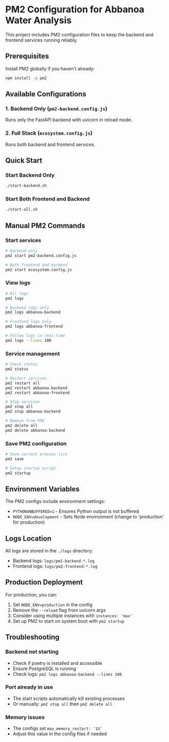 # PM2 Configuration for Abbanoa Water Analysis

This project includes PM2 configuration files to keep the backend and frontend services running reliably.

## Prerequisites

Install PM2 globally if you haven't already:
```bash
npm install -g pm2
```

## Available Configurations

### 1. Backend Only (`pm2-backend.config.js`)
Runs only the FastAPI backend with uvicorn in reload mode.

### 2. Full Stack (`ecosystem.config.js`)
Runs both backend and frontend services.

## Quick Start

### Start Backend Only
```bash
./start-backend.sh
```

### Start Both Frontend and Backend
```bash
./start-all.sh
```

## Manual PM2 Commands

### Start services
```bash
# Backend only
pm2 start pm2-backend.config.js

# Both frontend and backend
pm2 start ecosystem.config.js
```

### View logs
```bash
# All logs
pm2 logs

# Backend logs only
pm2 logs abbanoa-backend

# Frontend logs only
pm2 logs abbanoa-frontend

# Follow logs in real-time
pm2 logs --lines 100
```

### Service management
```bash
# Check status
pm2 status

# Restart services
pm2 restart all
pm2 restart abbanoa-backend
pm2 restart abbanoa-frontend

# Stop services
pm2 stop all
pm2 stop abbanoa-backend

# Remove from PM2
pm2 delete all
pm2 delete abbanoa-backend
```

### Save PM2 configuration
```bash
# Save current process list
pm2 save

# Setup startup script
pm2 startup
```

## Environment Variables

The PM2 configs include environment settings:
- `PYTHONUNBUFFERED=1` - Ensures Python output is not buffered
- `NODE_ENV=development` - Sets Node environment (change to 'production' for production)

## Logs Location

All logs are stored in the `./logs` directory:
- Backend logs: `logs/pm2-backend-*.log`
- Frontend logs: `logs/pm2-frontend-*.log`

## Production Deployment

For production, you can:
1. Set `NODE_ENV=production` in the config
2. Remove the `--reload` flag from uvicorn args
3. Consider using multiple instances with `instances: 'max'`
4. Set up PM2 to start on system boot with `pm2 startup`

## Troubleshooting

### Backend not starting
- Check if poetry is installed and accessible
- Ensure PostgreSQL is running
- Check logs: `pm2 logs abbanoa-backend --lines 100`

### Port already in use
- The start scripts automatically kill existing processes
- Or manually: `pm2 stop all` then `pm2 delete all`

### Memory issues
- The configs set `max_memory_restart: '1G'`
- Adjust this value in the config files if needed 